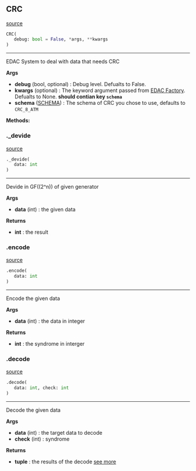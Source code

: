 #


## CRC
[source](https://github.com/N0Ball/EDAC/blob/main/modules/edac/methods/crc.py/#L4)
```python 
CRC(
   debug: bool = False, *args, **kwargs
)
```


---
EDAC System to deal with data that needs CRC


**Args**

* **debug** (bool, optional) : Debug level. Defualts to False.
* **kwargs** (optional) : The keyword argument passed from             [EDAC Factory](../../factory#EDACFactory). Defualts to None.            **should contian key `schema`**
* **schema** ([SCHEMA](../crc_methods/schema#SCHEMA)) : The schema of            CRC you chose to use, defaults to `CRC_8_ATM`



**Methods:**


### ._devide
[source](https://github.com/N0Ball/EDAC/blob/main/modules/edac/methods/crc.py/#L91)
```python
._devide(
   data: int
)
```

---
Devide in GF(\(2^n\)) of given generator


**Args**

* **data** (int) : the given data


**Returns**

* **int**  : the result


### .encode
[source](https://github.com/N0Ball/EDAC/blob/main/modules/edac/methods/crc.py/#L53)
```python
.encode(
   data: int
)
```

---
Encode the given data


**Args**

* **data** (int) : the data in integer


**Returns**

* **int**  : the syndrome in interger


### .decode
[source](https://github.com/N0Ball/EDAC/blob/main/modules/edac/methods/crc.py/#L69)
```python
.decode(
   data: int, check: int
)
```

---
Decode the given data


**Args**

* **data** (int) : the target data to decode
* **check** (int) : syndrome


**Returns**

* **tuple**  : the results of the decode [see more](../../schema#decode)

